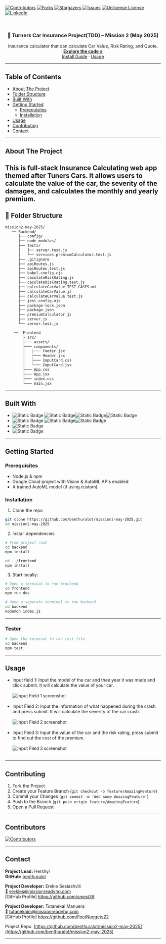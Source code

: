 <!-- Improved compatibility of back to top link: See: https://github.com/othneildrew/Best-README-Template/pull/73 -->

<a id="readme-top"></a>

<!-- PROJECT SHIELDS -->

[![Contributors][contributors-shield]][contributors-url]
[![Forks][forks-shield]][forks-url]
[![Stargazers][stars-shield]][stars-url]
[![Issues][issues-shield]][issues-url]
[![Unlicense License][license-shield]][license-url]
[![LinkedIn][linkedin-shield]][linkedin-url]

<!-- PROJECT LOGO -->

<br />
<div align="center">
  <h3 align="center">🚗 Turners Car Insurance Project(TDD) – Mission 2 (May 2025)</h3>

  <p align="center">
    Insurance calculator that can calculate Car Value, Risk Rating, and Quote.
    <br />
    <a href="https://github.com/benthuralot/mission2-may-2025"><strong>Explore the code »</strong></a>
    <br />
    <a href="#installation">Install Guide</a>
    ·
    <a href="#usage">Usage</a>
  </p>
</div>

---

## Table of Contents

- [About The Project](#about-the-project)
- [Folder Structure](#folder-structure)
- [Built With](#built-with)
- [Getting Started](#getting-started)
  - [Prerequisites](#prerequisites)
  - [Installation](#installation)
- [Usage](#usage)
- [Contributing](#contributing)
- [Contact](#contact)

---

## About The Project

This is full-stack Insurance Calculating web app themed after Tuners Cars. It allows users to calculate the value of the car, the severity of the damages, and calculates the monthly and yearly premium.
---

## 📁 Folder Structure

```bash
mission2-may-2025/
   ── Backend/
      ├── config/
      ├── node_modules/
      ├── tests/
      │   ├── server.test.js
      │   └── services.premiumCalculator.test.js
      ├── .gitignore
      ├── apiRoutes.js
      ├── apiRoutes.test.js
      ├── babel.config.cjs
      ├── caculateRiskRating.js
      ├── caculateRiskRating.test.js
      ├── calculateCarValue_TEST_CASES.md
      ├── calculateCarValue.js
      ├── calculateCarValue.test.js
      ├── jest.config.mjs
      ├── package-lock.json
      ├── package.json
      ├── premiumCalculator.js
      ├── server.js
      └── server.test.js

    ──  Frontend
        ├ src/
        ├─── assets/
        ├─── components/
        │   ├─── Footer.jsx
        │   ├─── Header.jsx
        │   ├─── InputCard.css
        │   └─── InputCard.jsx
        ├─── App.css
        ├─── App.jsx
        ├─── index.css
        └─── main.jsx
```
---

## Built With

* ![Static Badge](https://img.shields.io/badge/frontend-blue?style=plastic)
![Static Badge](https://img.shields.io/badge/React-%2361DAFB?style=for-the-badge&logo=react&logoSize=auto&labelColor=black)![Static Badge](https://img.shields.io/badge/-%2341B883?style=for-the-badge&logo=vite&logoColor=%23F0DB4F&logoSize=auto&label=Vite&labelColor=%23646CFF)![Static Badge](https://img.shields.io/badge/-%232965F1?style=for-the-badge&logo=css&logoColor=white&logoSize=auto&label=css&labelColor=%23264DE4)
* ![Static Badge](https://img.shields.io/badge/backend-red?style=plastic)
![Static Badge](https://img.shields.io/badge/node.js-%23333333?style=for-the-badge&logo=node.js&logoColor=%23333333&logoSize=auto&labelColor=%23339933)![Static Badge](https://img.shields.io/badge/express.js-%23333333?style=for-the-badge&logo=express&logoColor=white&logoSize=auto&labelColor=red)
* ![Static Badge](https://img.shields.io/badge/Vertex%20Ai%20%26%20Automl-%2334A853?style=for-the-badge&logo=google&logoColor=%234285F4&logoSize=auto&label=Google%20&labelColor=%23FBBC05)
* ![Static Badge](https://img.shields.io/badge/Cloud%20run-%23EA4335?style=for-the-badge&logo=google%20cloud&logoColor=%234285F4&logoSize=auto&label=Google%20&labelColor=%23FBBC05)

---

## Getting Started

### Prerequisites

* Node.js & npm
* Google Cloud project with Vision & AutoML APIs enabled
* A trained AutoML model (if using custom)

### Installation

1. Clone the repo

```bash
git clone https://github.com/benthuralot/mission2-may-2025.git
cd mission2-may-2025
```

2. Install dependencies

```bash
# From project root
cd backend
npm install

cd ../frontend
npm install
```

3. Start locally:

```bash
# Open a terminal to run frontend
cd frontend
npm run dev

# Open a seperate terminal to run backend
cd backend
nodemon index.js
```
---
### Tester
```bash
# Open the terminal to run test file
cd backend
npm test
```
---

## Usage

* Input field 1: Input the model of the car and thee year it was made and click submit. It will calculate the value of your car.<br/><br/>
  ![Input Field 1 screenshot](image.png)<br/><br/>
* Input Field 2: Input the information of what happened during the crash and press submit. It will calculate the severity of the car crash.<br/><br/>
  ![Input Field 2 screenshot](image-1.png)<br/><br/>
* Input Field 3: Input the value of the car and the risk rating, press submit to find out the cost of the premium. <br/><br/>
  ![Input Field 3 screenshot](image-2.png)<br/><br/>

---

## Contributing

1. Fork the Project
2. Create your Feature Branch (`git checkout -b feature/AmazingFeature`)
3. Commit your Changes (`git commit -m 'Add some AmazingFeature'`)
4. Push to the Branch (`git push origin feature/AmazingFeature`)
5. Open a Pull Request

---

## Contributors

<div style="display: flex; gap: 10px;">
  <a href="https://github.com/benthuralot/mission2-may-2025/graphs/contributors">
<img src="https://contrib.rocks/image?repo=benthuralot/mission2-may-2025&anon=1" alt="Contributors" />
</a>
 
</div>

---

## Contact

**Project Lead:** Hershyl<br>
**GitHub:** [benthuralot](https://github.com/benthuralot)

**Project Developer:** Erekle Sesiashvili<br>
📧 [erekles@missionreadyhq.com](mailto:erekles@missionreadyhq.com)<br>
[GitHub Profile] https://github.com/smesi36<br>

**Project Developer:** Tutanekai Manuera<br>
📧 [tutanekaim@missionreadyhq.com](mailto:tutanekaim@missionreadyhq.com)<br>
[GitHub Profile] https://github.com/FootNuggets22<br>

Project Repo: [https://github.com/benthuralot/mission2-may-2025](https://github.com/benthuralot/mission2-may-2025)

---

<!-- MARKDOWN LINKS -->

[contributors-shield]: https://img.shields.io/github/contributors/benthuralot/mission2-may-2025.svg?style=for-the-badge
[contributors-url]: https://github.com/benthuralot/mission2-may-2025/graphs/contributors
[forks-shield]: https://img.shields.io/github/forks/benthuralot/mission2-may-2025.svg?style=for-the-badge
[forks-url]: https://github.com/benthuralot/mission2-may-2025/network/members
[stars-shield]: https://img.shields.io/github/stars/benthuralot/mission2-may-2025.svg?style=for-the-badge
[stars-url]: https://github.com/benthuralot/mission2-may-2025/stargazers
[issues-shield]: https://img.shields.io/github/issues/benthuralot/mission2-may-2025.svg?style=for-the-badge
[issues-url]: https://github.com/benthuralot/mission2-may-2025/issues
[license-shield]: https://img.shields.io/github/license/benthuralot/mission2-may-2025.svg?style=for-the-badge
[license-url]: https://github.com/benthuralot/mission2-may-2025/blob/main/LICENSE
[linkedin-shield]: https://img.shields.io/badge/-LinkedIn-black.svg?style=for-the-badge&logo=linkedin&colorB=555
[linkedin-url]: https://linkedin.com/in/yourlinkedin
